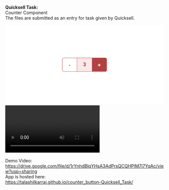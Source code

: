 <strong>Quicksell Task:</strong><br>
Counter Component<br>
The files are submitted as an entry for task given by Quicksell.

![](screenshots/Counter-Image.png)
![](Counter-Component.webm)

Demo Video:<br>
https://drive.google.com/file/d/1rYnhdBlqYHsA3AdPrsQCQHPlM7l7YqAc/view?usp=sharing
<br>
App is hosted here:<br>
https://talashilkarraj.github.io/counter_button-Quicksell_Task/
